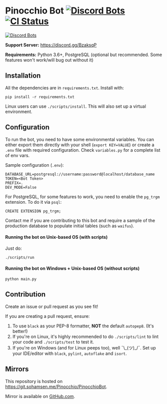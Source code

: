 # Pinocchio Bot [![Discord Bots](https://discordbots.org/api/widget/status/506878658607054849.svg)](https://discordbots.org/bot/506878658607054849) [![CI Status](https://drone.sohamsen.me/api/badges/Pinocchio/PinocchioBot/status.svg)](https://drone.sohamsen.me/Pinocchio/PinocchioBot)

[![Discord Bots](https://discordbots.org/api/widget/506878658607054849.svg)](https://discordbots.org/bot/506878658607054849)

**Support Server:** https://discord.gg/BzaksqP

**Requirements:** Python 3.6+, PostgreSQL (optional but recommended. Some features won't work/will bug out without it)

## Installation

All the dependencies are in `requirements.txt`. Install with:
```
pip install -r requirements.txt
```

Linux users can use `./scripts/install`. This will also set up a virtual environment.

## Configuration

To run the bot, you need to have some environmental variables. You can either export them directly with your shell (`export KEY=VALUE`) or create a `.env` file with required configuration. Check `variables.py` for a complete list of env vars.

Sample configuration (`.env`):
```
DATABASE_URL=postgresql://username:password@localhost/database_name
TOKEN=<Bot Token>
PREFIX=.
DEV_MODE=False
```

For PostgreSQL, for some features to work, you need to enable the `pg_trgm` extension. To do it via `psql`:
```
CREATE EXTENSION pg_trgm;
```

Contact me if you are contributing to this bot and require a sample of the production database to populate initial tables (such as `waifus`).

#### Running the bot on Unix-based OS (with scripts)

Just do:
```
./scripts/run
```

#### Running the bot on Windows + Unix-based OS (without scripts)

```
python main.py
```

## Contribution

Create an issue or pull request as you see fit!

If you are creating a pull request, ensure:
1. To use `black` as your PEP-8 formatter, **NOT** the default `autopep8`. (It's better!)
2. If you're on Linux, it's highly recommended to do `./scripts/lint` to lint your code and `./scripts/test` to test it.
3. If you're on Windows (and for Linux peeps too), well ¯\\\_(ツ)\_/¯. Set up your IDE/editor with `black`, `pylint`, `autoflake` and `isort`.

## Mirrors

This repository is hosted on https://git.sohamsen.me/Pinocchio/PinocchioBot.

Mirror is available on [GitHub.com](https://github.com/FadedCoder/PinocchioBot).
